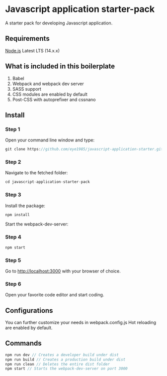 # Javascript application starter-pack

A starter pack for developing Javascript application.


## Requirements
[Node.js](https://nodejs.org) Latest LTS (14.x.x)

## What is included in this boilerplate
1. Babel
2. Webpack and webpack dev server
3. SASS support   
4. CSS modules are enabled by default
5. Post-CSS with autoprefixer and cssnano

## Install
### Step 1
Open your command line window and type:
```javascript
git clone https://github.com/eye1985/javascript-application-starter.git
```

### Step 2
Navigate to the fetched folder:
```javascript
cd javascript-application-starter-pack
```

### Step 3
Install the package:
```javascript
npm install
```

Start the webpack-dev-server:
### Step 4
```javascript
npm start
```

### Step 5
Go to [http://localhost:3000](http://localhost:3000) with your browser of choice.

### Step 6
Open your favorite code editor and start coding.

## Configurations
You can further customize your needs in webpack.config.js
Hot reloading are enabled by default.

## Commands

```javascript
npm run dev // Creates a developer build under dist
npm run build // Creates a production build under dist
npm run clean // Deletes the entire dist folder
npm start // Starts the webpack-dev-server on port 3000
```
